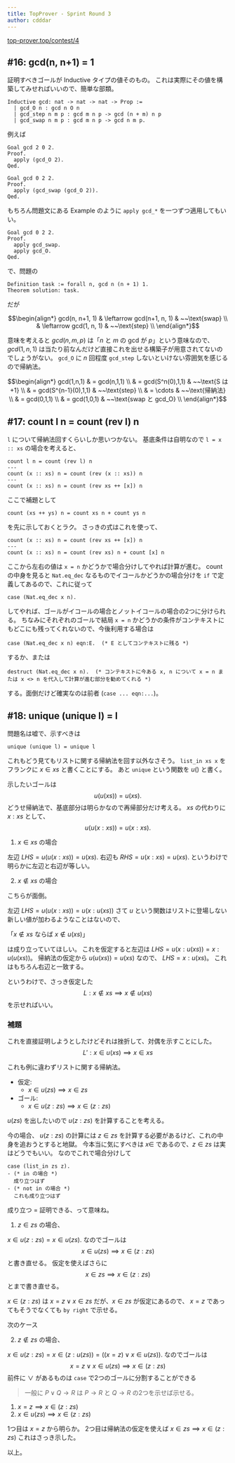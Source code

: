 ```yaml
---
title: TopProver - Sprint Round 3
author: cdddar
---
```


[top-prover.top/contest/4](http://top-prover.top/contest/4)

## #16: gcd(n, n+1) = 1

証明すべきゴールが Inductive タイプの値そのもの。
これは実際にその値を構築してみせればいいので、簡単な部類。

```coq
Inductive gcd: nat -> nat -> nat -> Prop :=
  | gcd_O n : gcd n O n
  | gcd_step n m p : gcd m n p -> gcd (n + m) n p
  | gcd_swap n m p : gcd m n p -> gcd n m p.
```

例えば

```coq
Goal gcd 2 0 2.
Proof.
  apply (gcd_O 2).
Qed.

Goal gcd 0 2 2.
Proof.
  apply (gcd_swap (gcd_O 2)).
Qed.
```

もちろん問題文にある Example のように `apply gcd_*` を一つずつ適用してもいい。

```coq
Goal gcd 0 2 2.
Proof.
  apply gcd_swap.
  apply gcd_O.
Qed.
```

で、問題の

```coq
Definition task := forall n, gcd n (n + 1) 1.
Theorem solution: task.
```

だが

$$\begin{align*}
gcd(n, n+1, 1)
& \leftarrow gcd(n+1, n, 1) & ~~\text{swap} \\
& \leftarrow gcd(1, n, 1) & ~~\text{step} \\
\end{align*}$$

意味を考えると
$gcd(n,m,p)$ は「$n$ と $m$ の gcd が $p$」という意味なので、
$gcd(1,n,1)$ は当たり前なんだけど直接これを出せる構築子が用意されてないのでしょうがない。
`gcd_O` に $n$ 回程度 `gcd_step` しないといけない雰囲気を感じるので帰納法。

$$\begin{align*}
gcd(1,n,1)
& = gcd(n,1,1) \\
& = gcd(S^n(0),1,1) & ~~\text{S は +1} \\
& = gcd(S^{n-1}(0),1,1) & ~~\text{step} \\
& = \cdots & ~~\text{帰納法} \\
& = gcd(0,1,1) \\
& = gcd(1,0,1) & ~~\text{swap と gcd_O} \\
\end{align*}$$

## #17: count l n = count (rev l) n

`l` について帰納法回すくらいしか思いつかない。
基底条件は自明なので
`l = x :: xs`
の場合を考えると、

```coq
count l n = count (rev l) n
---
count (x :: xs) n = count (rev (x :: xs)) n
---
count (x :: xs) n = count (rev xs ++ [x]) n
```

ここで補題として

```coq
count (xs ++ ys) n = count xs n + count ys n
```

を先に示しておくとラク。
さっきの式はこれを使って、

```coq
count (x :: xs) n = count (rev xs ++ [x]) n
---
count (x :: xs) n = count (rev xs) n + count [x] n
```

ここから左右の値は `x = n` かどうかで場合分けしてやれば計算が進む。
count の中身を見ると
`Nat.eq_dec`
なるものでイコールかどうかの場合分けを `if` で定義してあるので、これに従って

```coq
case (Nat.eq_dec x n).
```

してやれば、ゴールがイコールの場合とノットイコールの場合の2つに分けられる。
ちなみにそれぞれのゴールで結局 `x = n` かどうかの条件がコンテキストにもどこにも残ってくれないので、今後利用する場合は

```coq
case (Nat.eq_dec x n) eqn:E.  (* E としてコンテキストに残る *)
```

するか、または

```coq
destruct (Nat.eq_dec x n).  (* コンテキストに今ある x, n について x = n または x <> n を代入して計算が進む部分を勧めてくれる *)
```

する。面倒だけど確実なのは前者 (`case ... eqn:...`)。

## #18: unique (unique l) = l

問題名は嘘で、示すべきは

```coq
unique (unique l) = unique l
```

これもどう見てもリストに関する帰納法を回す以外なさそう。
`list_in xs x` をフランクに
$x \in xs$
と書くことにする。
あと `unique` という関数を $u()$ と書く。

示したいゴールは
$$u(u(xs)) = u(xs).$$
どうせ帰納法で、基底部分は明らかなので再帰部分だけ考える。
$xs$ の代わりに $x : xs$ として、
$$u(u(x : xs)) = u(x : xs).$$

1. $x \in xs$ の場合

左辺
$LHS = u(u(x : xs)) = u(xs)$.
右辺も
$RHS = u(x : xs) = u(xs)$.
というわけで明らかに左辺と右辺が等しい。

2. $x \not\in xs$ の場合

こちらが面倒。

左辺
$LHS = u(u(x : xs)) = u(x : u(xs))$
さて $u$ という関数はリストに登場しない新しい値が加わるようなことはないので、

「$x \not\in xs$ ならば $x \not\in u(xs)$」

は成り立っていてほしい。
これを仮定すると左辺は
$LHS = u(x : u(xs)) = x : u(u(xs))$。
帰納法の仮定から
$u(u(xs))=u(xs)$ なので、
$LHS = x : u(xs)$。
これはもちろん右辺と一致する。

というわけで、さっき仮定した
$$L : x \not\in xs \implies x \not\in u(xs)$$
を示せればいい。

### 補題

これを直接証明しようとしたけどそれは挫折して、対偶を示すことにした。
$$L' : x \in u(xs) \implies x \in xs$$

これも例に違わずリストに関する帰納法。

- 仮定:
  - $x \in u(zs) \implies x \in zs$
- ゴール:
  - $x \in u(z : zs) \implies x \in (z : zs)$

$u(zs)$ を出したいので $u(z : zs)$ を計算することを考える。

今の場合、
$u(z : zs)$
の計算には
$z \in zs$
を計算する必要があるけど、これの中身を追おうとすると地獄。
今本当に気にすべきは $x \in$ であるので、$z \in zs$ は実はどうでもいい。
なのでこれで場合分けして

```coq
case (list_in zs z).
- (* in の場合 *)
  成り立つはず
- (* not in の場合 *)
  これも成り立つはず
```

成り立つ $=$ 証明できる、って意味ね。

1. $z \in zs$ の場合、

$x \in u(z : zs) = x \in u(zs)$.
なのでゴールは
$$x \in u(zs) \implies x \in (z : zs)$$
と書き直せる。
仮定を使えばさらに
$$x \in zs \implies x \in (z : zs)$$
とまで書き直せる。

$x \in (z : zs)$ は $x = z \lor x \in zs$ だが、$x \in zs$ が仮定にあるので、
$x = z$ であってもそうでなくても `by right` で示せる。

次のケース

2. $z \not\in zs$ の場合、

$x \in u(z : zs) = x \in (z : u(zs)) = ((x=z) \lor x \in u(zs)).$
なのでゴールは
$$x=z \lor x \in u(zs) \implies x \in (z : zs)$$
前件に $\lor$ があるものは `case` で2つのゴールに分割することができる

> 一般に $P \lor Q \to R$ は $P \to R$ と $Q \to R$ の2つを示せば示せる。

1. $x=z \implies x \in (z : zs)$
1. $x \in u(zs) \implies x \in (z : zs)$

1つ目は $x=z$ から明らか。
2つ目は帰納法の仮定を使えば
$x \in zs \implies x \in (z : zs)$
これはさっき示した。

以上。

